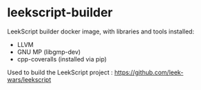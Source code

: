# leekscript-builder
LeekScript builder docker image, with libraries and tools installed:
- LLVM
- GNU MP (libgmp-dev)
- cpp-coveralls (installed via pip)

Used to build the LeekScript project : https://github.com/leek-wars/leekscript
